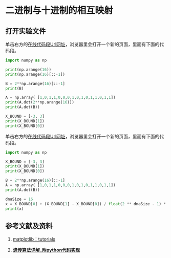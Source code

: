 # 二进制与十进制的相互映射

## 打开实验文件

单击右方的[在线代码段Url网址](https://pythontutor.com/visualize.html#code=import%20numpy%20as%20np%0A%0Aprint%28np.arange%2816%29%29%0Aprint%28np.arange%2816%29%5B%3A%3A-1%5D%29%0A%0AB%20%3D%202**np.arange%2816%29%5B%3A%3A-1%5D%0Aprint%28B%29%0A%0AA%20%3D%20np.array%28%20%5B1,0,1,1,0,0,0,1,0,1,0,1,1,0,1,1%5D%29%0Aprint%28A.dot%282**np.arange%2816%29%29%29%0Aprint%28A.dot%28B%29%29%0A%0AX_BOUND%20%3D%20%5B-3,%203%5D%0Aprint%28X_BOUND%5B1%5D%29%0Aprint%28X_BOUND%5B0%5D%29&cumulative=false&curInstr=0&heapPrimitives=nevernest&mode=display&origin=opt-frontend.js&py=py3anaconda&rawInputLstJSON=%5B%5D&textReferences=false)，浏览器里会打开一个新的页面，里面有下面的代码段。

```python
import numpy as np

print(np.arange(16))
print(np.arange(16)[::-1])

B = 2**np.arange(16)[::-1]
print(B)

A = np.array( [1,0,1,1,0,0,0,1,0,1,0,1,1,0,1,1])
print(A.dot(2**np.arange(16)))
print(A.dot(B))

X_BOUND = [-3, 3]
print(X_BOUND[1])
print(X_BOUND[0])
```

单击右方的[在线代码段Url网址](https://pythontutor.com/visualize.html#code=import%20numpy%20as%20np%0A%0AX_BOUND%20%3D%20%5B-3,%203%5D%0Aprint%28X_BOUND%5B1%5D%29%0Aprint%28X_BOUND%5B0%5D%29%0A%0AB%20%3D%202**np.arange%2816%29%5B%3A%3A-1%5D%0AA%20%3D%20np.array%28%20%5B1,0,1,1,0,0,0,1,0,1,0,1,1,0,1,1%5D%29%0Aprint%28A.dot%28B%29%29%0A%0AdnaSize%20%3D%2016%0Ax%20%3D%20X_BOUND%5B0%5D%20%2B%20%28X_BOUND%5B1%5D%20-%20X_BOUND%5B0%5D%29%20/%20float%282%20**%20dnaSize%20-%201%29%20*%20A.dot%28B%29%20%20%0Aprint%28x%29&cumulative=false&curInstr=10&heapPrimitives=nevernest&mode=display&origin=opt-frontend.js&py=py3anaconda&rawInputLstJSON=%5B%5D&textReferences=false)，浏览器里会打开一个新的页面，里面有下面的代码段。

```python
import numpy as np

X_BOUND = [-3, 3]
print(X_BOUND[1])
print(X_BOUND[0])

B = 2**np.arange(16)[::-1]
A = np.array( [1,0,1,1,0,0,0,1,0,1,0,1,1,0,1,1])
print(A.dot(B))

dnaSize = 16
x = X_BOUND[0] + (X_BOUND[1] - X_BOUND[0]) / float(2 ** dnaSize - 1) * A.dot(B)  
print(x)
```

## 参考文献及资料

1. [matplotlib：tutorials](https://matplotlib.org/tutorials/index.html)

2. [**遗传算法详解_附python代码实现**](https://blog.csdn.net/ha_ha_ha233/article/details/91364937)


